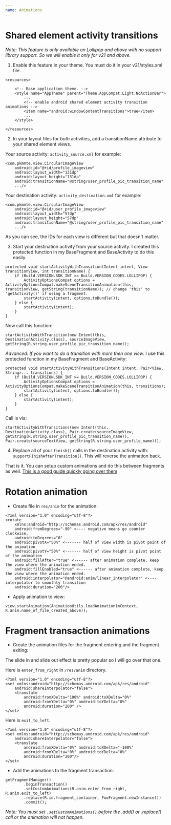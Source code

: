 ```yaml
---
name: Animations
---
```


# Shared element activity transitions

*Note: This feature is only available on Lollipop and above with no support library support. So we will enable it only for v21 and above.*

1. Enable this feature in your theme. You must do it in your v21/styles.xml file.
```
<resources>

    <!-- Base application theme. -->
    <style name="AppTheme" parent="Theme.AppCompat.Light.NoActionBar">
        ...
        <!-- enable android shared element activity transition animations -->
        <item name="android:windowContentTransitions">true</item>
        ...
    </style>

</resources>
```

2. In your layout files for *both* activities, add a transitionName attribute to your shared element views.

Your source activity: `activity_source.xml` for example:
```
<com.pkmmte.view.CircularImageView
    android:id="@+id/profile_imageview"
    android:layout_width="131dp"
    android:layout_height="131dp"
    android:transitionName="@string/user_profile_pic_transition_name"
    .../>
```

Your destination activity: `activity_destination.xml` for example:
```
<com.pkmmte.view.CircularImageView
    android:id="@+id/user_profile_imageview"
    android:layout_width="57dp"
    android:layout_height="57dp"    
    android:transitionName="@string/user_profile_pic_transition_name"
    .../>
```

As you can see, the IDs for each view is different but that doesn't matter.

3. Start your destination activity from your source activity. I created this protected function in my BaseFragment and BaseActivity to do this easily.
```
protected void startActivityWithTransition(Intent intent, View transitionView, int transitionName) {
    if (Build.VERSION.SDK_INT >= Build.VERSION_CODES.LOLLIPOP) {
        ActivityOptionsCompat options = ActivityOptionsCompat.makeSceneTransitionAnimation(this, transitionView, getString(transitionName)); // change 'this' to 'getActivity()' if using a fragment.
        startActivity(intent, options.toBundle());
    } else {
        startActivity(intent);
    }
}
```

Now call this function:
```
startActivityWithTransition(new Intent(this, DestinationActivity.class), sourceImageView, getString(R.string.user_profile_pic_transition_name));
```

*Advanced: If you want to do a transition with more then one view.*
I use this protected function in my BaseFragment and BaseActivity:
```
protected void startActivityWithTransitions(Intent intent, Pair<View, String>... transitions) {
    if (Build.VERSION.SDK_INT >= Build.VERSION_CODES.LOLLIPOP) {
        ActivityOptionsCompat options = ActivityOptionsCompat.makeSceneTransitionAnimation(this, transitions);
        startActivity(intent, options.toBundle());
    } else {
        startActivity(intent);
    }
}
```

Call is via:
```
startActivityWithTransitions(new Intent(this, DestinationActivity.class), Pair.create(sourceImageView, getString(R.string.user_profile_pic_transition_name)), Pair.create(sourceTextView, getString(R.string.user_profile_name)));
```

4. Replace all of your `finish()` calls in the destination activity with: `supportFinishAfterTransition()`. This will reverse the animation back.

That is it. You can setup custom animations and do this between fragments as well. [This is a good guide quickly going over them](https://guides.codepath.com/android/Shared-Element-Activity-Transition)

# Rotation animation

* Create file in `res/anim` for the animation:

```
<?xml version="1.0" encoding="utf-8"?>
<rotate
    xmlns:android="http://schemas.android.com/apk/res/android"
    android:fromDegrees="-90" <---- negative means go counter clockwise.
    android:toDegrees="0"
    android:pivotX="50%" <------- half of view width is pivot point of the animation
    android:pivotY="50%" <------- half of view height is pivot point of the animation
    android:fillAfter="true" <------ after animation complete, keep the view where the animation ended.
    android:fillEnabled="true" <------ after animation complete, keep the view where the animation ended.
    android:interpolator="@android:anim/linear_interpolator" <---- interpolator to smoothly transition
    android:duration="200"/>
```

* Apply animation to view:

```
view.startAnimation(AnimationUtils.loadAnimation(mContext, R.anim.name_of_file_created_above));
```

# Fragment transaction animations

* Create the animation files for the fragment entering and the fragment exiting:

The slide in and slide out effect is pretty popular so I will go over that one.

Here is `enter_from_right` in `/res/anim` directory.

```
<?xml version="1.0" encoding="utf-8"?>
<set xmlns:android="http://schemas.android.com/apk/res/android"
    android:shareInterpolator="false">
    <translate
        android:fromXDelta="100%" android:toXDelta="0%"
        android:fromYDelta="0%" android:toYDelta="0%"
        android:duration="200" />
</set>
```

Here is `exit_to_left`.

```
<?xml version="1.0" encoding="utf-8"?>
<set xmlns:android="http://schemas.android.com/apk/res/android"
    android:shareInterpolator="false">
    <translate
        android:fromXDelta="0%" android:toXDelta="-100%"
        android:fromYDelta="0%" android:toYDelta="0%"
        android:duration="200"/>
</set>
```

* Add the animations to the fragment transaction:

```
getFragmentManager()
        .beginTransaction()
        .setCustomAnimations(R.anim.enter_from_right, R.anim.exit_to_left)
        .replace(R.id.fragment_container, FooFragment.newInstance())
        .commit(); 
```

*Note: You must set `.setCustomAnimations()` before the .add() or .replace() call or the animation will not happen.*
